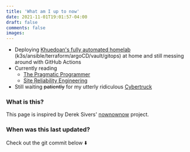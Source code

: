 ```yaml
---
title: 'What am I up to now'
date: 2021-11-01T19:01:57-04:00
draft: false
comments: false
images:
---
```


- Deploying [Khuedoan's fully automated homelab](https://github.com/khuedoan/homelab) (k3s/ansible/terraform/argoCD/vault/gitops) at home and still messing around with GitHub Actions
- Currently reading
  - [The Pragmatic Programmer](https://www.goodreads.com/book/show/45280024-the-pragmatic-programmer)
  - [Site Reliability Engineering](https://www.goodreads.com/book/show/27968891-site-reliability-engineering)
- Still waiting ~~patiently~~ for my utterly ridiculous [Cybertruck](https://www.tesla.com/cybertruck) 

### What is this?

This page is inspired by Derek Sivers' [nownownow](https://nownownow.com/about) project.

### When was this last updated?

Check out the git commit below :arrow_down:
